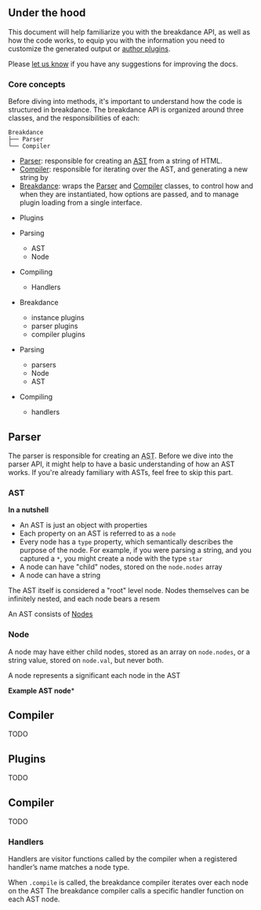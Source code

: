 ## Under the hood

This document will help familiarize you with the breakdance API, as well as how the code works, to equip you with the information you need to customize the generated output or [author plugins](plugins.html).

Please [let us know]({{@site.bugs.url}}) if you have any suggestions for improving the docs.

### Core concepts

Before diving into methods, it's important to understand how the code is structured in breakdance.
The breakdance API is organized around three classes, and the responsibilities of each:

```
Breakdance
├── Parser
└── Compiler
```

- [Parser](#parser): responsible for creating an <abbr title="Abstract Syntax Tree">[AST](#ast)</abbr> from a string of HTML.
- [Compiler](#compiler): responsible for iterating over the AST, and generating a new string by
- [Breakdance](#breakdance): wraps the [Parser](#parser) and [Compiler](#compiler) classes, to control how and when they are instantiated, how options are passed, and to manage plugin loading from a single interface.


* Plugins
* Parsing
  - AST
  - Node
* Compiling
  - Handlers



* Breakdance
  - instance plugins
  - parser plugins
  - compiler plugins
* Parsing
  - parsers
  - Node
  - AST
* Compiling
  - handlers

## Parser

The parser is responsible for creating an <abbr title="Abstract Syntax Tree">AST</abbr>. Before we dive into the parser API, it might help to have a basic understanding of how an AST works. If you're already familiary with ASTs, feel free to skip this part.

### AST

**In a nutshell**

- An AST is just an object with properties
- Each property on an AST is referred to as a `node`
- Every node has a `type` property, which semantically describes the purpose of the node. For example, if you were parsing a string, and you captured a `*`, you might create a node with the type `star`
- A node can have "child" nodes, stored on the `node.nodes` array
- A node can have a string



The AST itself is considered a "root" level node. Nodes themselves can be infinitely nested, and each node bears a resem


An AST consists of [Nodes](#Node)

### Node

A node may have either child nodes, stored as an array on `node.nodes`, or a string value, stored on `node.val`, but never both.

A node represents a significant
 each node in the AST

**Example AST node***

## Compiler
TODO

## Plugins
TODO

## Compiler
TODO

### Handlers

Handlers are visitor functions called by the compiler when a registered handler’s name matches a node type.

When `.compile` is called, the breakdance compiler iterates over each node on the AST
The breakdance compiler calls a specific handler function on each AST node.

